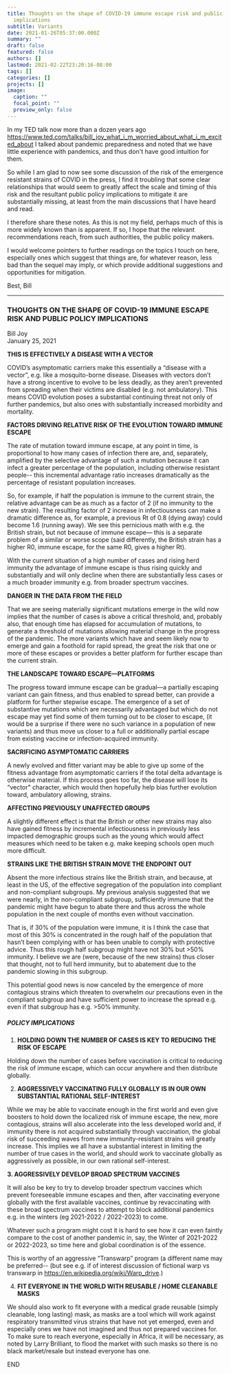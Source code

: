 ```yaml
---
title: Thoughts on the shape of COVID-19 immune escape risk and public policy
  implications
subtitle: Variants
date: 2021-01-26T05:37:00.000Z
summary: ""
draft: false
featured: false
authors: []
lastmod: 2021-02-22T23:20:16-08:00
tags: []
categories: []
projects: []
image:
  caption: ""
  focal_point: ""
  preview_only: false
---
```

In my TED talk now more than a dozen years ago https://www.ted.com/talks/bill_joy_what_i_m_worried_about_what_i_m_excited_about
I talked about pandemic preparedness and noted that we have little experience with pandemics, and thus don't have good intuition for them.

So while I am glad to now see some discussion of the risk of the emergence resistant strains of COVID in the press, I find it troubling that some clear relationships that would seem to greatly affect the scale and timing of this risk and the resultant public policy implications to mitigate it are substantially missing, at least from the main discussions that I have heard and read.

I therefore share these notes. As this is not my field, perhaps much of this is more widely known than is apparent. If so, I hope that the relevant recommendations reach, from such authorities, the public policy makers.

I would welcome pointers to further readings on the topics I touch on here, especially ones which suggest that things are, for whatever reason, less bad than the sequel may imply, or which provide additional suggestions and opportunities for mitigation.

Best, Bill

- - -

### THOUGHTS ON THE SHAPE OF COVID-19 IMMUNE ESCAPE RISK AND PUBLIC POLICY IMPLICATIONS

Bill Joy<br>
January 25, 2021

**THIS IS EFFECTIVELY A DISEASE WITH A VECTOR**

COVID’s asymptomatic carriers make this essentially a “disease with a vector”,
e.g. like a mosquito-borne disease. Diseases with vectors don’t have a strong incentive to evolve to be less deadly, as they aren’t prevented from spreading when their victims are disabled (e.g. not ambulatory). This means COVID evolution poses a substantial continuing threat not only of further pandemics, but also ones with substantially increased morbidity and mortality.

**FACTORS DRIVING RELATIVE RISK OF THE EVOLUTION TOWARD IMMUNE ESCAPE**

The rate of mutation toward immune escape, at any point in time, is proportional to how many cases of infection there are, and, separately, amplified by the selective advantage of such a mutation because it can infect a greater percentage of the population, including otherwise resistant people-- this incremental advantage ratio increases dramatically as the percentage of resistant population increases.

So, for example, if half the population is immune to the current strain, the relative advantage can be as much as a factor of 2 (if no immunity to the new strain). The resulting factor of 2 increase in infectiousness can make a dramatic difference as, for example, a previous Rt of 0.8 (dying away) could become 1.6 (running away). We see this pernicious math with e.g. the British strain, but not because of immune escape—
this is a separate problem of a similar or worse scope (said differently, the British strain has a higher R0, immune escape, for the same R0, gives a higher Rt).

With the current situation of a high number of cases and rising herd immunity
the advantage of immune escape is thus rising quickly and substantially and will only decline when there are substantially less cases or a much broader immunity e.g. from broader spectrum vaccines.

**DANGER IN THE DATA FROM THE FIELD**

That we are seeing materially significant mutations emerge in the wild now implies
that the number of cases is above a critical threshold,
and, probably also, that enough time has elapsed for accumulation of mutations,
to generate a threshold of mutations allowing material change in the progress of the pandemic. The more variants which have and seem likely now to emerge and gain a foothold for rapid spread, the great the risk that one or more of these escapes or provides a better platform for further escape than the current strain.

**THE LANDSCAPE TOWARD ESCAPE—PLATFORMS**

The progress toward immune escape can be gradual—a partially escaping variant
can gain fitness, and thus enabled to spread better, can provide a platform for further stepwise escape. The emergence of a set of substantive mutations which are necessarily advantaged but which do not escape may yet find some of them turning out to be closer to escape, (it would be a surprise if there were no such variance in a population of new variants) and thus move us closer to a full or additionally partial escape from existing vaccine or infection-acquired immunity.

**SACRIFICING ASYMPTOMATIC CARRIERS**

A newly evolved and fitter variant may be able to give up some of the
fitness advantage from asymptomatic carriers if the total delta advantage is otherwise material.
If this process goes too far, the disease will lose its “vector" character,
which would then hopefully help bias further evolution toward, ambulatory allowing, strains.

**AFFECTING PREVIOUSLY UNAFFECTED GROUPS**

A slightly different effect is that the British or other new strains
may also have gained fitness by incremental infectiousness
in previously less impacted demographic groups such as the young
which would affect measures which need to be taken
e.g. make keeping schools open much more difficult.

**STRAINS LIKE THE BRITISH STRAIN MOVE THE ENDPOINT OUT**

Absent the more infectious strains like the British strain, and because, at least in the US,
of the effective segregation of the population into compliant and non-compliant subgroups.
My previous analysis suggested that we were nearly, in the non-compliant subgroup,
sufficiently immune that the pandemic might have begun to abate there
and thus across the whole population
in the next couple of months even without vaccination.

That is, if 30% of the population were immune, it is I think the case that most of this 30%
is concentrated in the rough half of the population that hasn’t been complying with or has been unable to comply with protective advice. Thus this rough half subgroup might
have not 30% but >50% immunity. I believe we are (were, because of the new strains) thus closer that thought, not to full herd immunity, but to abatement due to the pandemic slowing in this subgroup.

This potential good news is now canceled by the emergence of more contagious strains
which threaten to overwhelm our precautions even in the compliant subgroup
and have sufficient power to increase the spread e.g. even if that subgroup has e.g. >50% immunity.

##### POLICY IMPLICATIONS

1. **HOLDING DOWN THE NUMBER OF CASES IS KEY TO REDUCING THE RISK OF ESCAPE**

Holding down the number of cases before vaccination is critical to reducing the risk of immune escape, which can occur anywhere and then distribute globally.

2. **AGGRESSIVELY VACCINATING FULLY GLOBALLY IS IN OUR OWN SUBSTANTIAL RATIONAL SELF-INTEREST**

While we may be able to vaccinate enough in the first world and even give boosters
to hold down the localized risk of immune escape, the new, more contagious, strains will also accelerate into the less developed world and, if immunity there is not acquired substantially through vaccination, the global risk of succeeding waves from new immunity-resistant strains will greatly increase. This implies we all have a substantial interest in limiting the number of true cases in the world, and should work to vaccinate globally as aggressively as possible, in our own rational self-interest.

**3. AGGRESSIVELY DEVELOP BROAD SPECTRUM VACCINES**

It will also be key to try to develop broader spectrum vaccines which prevent foreseeable immune escapes and then, after vaccinating everyone globally with the first available vaccines, continue by revaccinating with these broad spectrum vaccines
to attempt to block additional pandemics e.g. in the winters (eg 2021-2022 / 2022-2023) to come.


Whatever such a program might cost it is hard to see how it can even faintly compare
to the cost of another pandemic in, say, the Winter of 2021-2022 or 2022-2023, so time here and global coordination is of the essence.

This is worthy of an aggressive “Transwarp” program (a different name may be preferred--
(but see e.g. if of interest discussion of fictional warp vs transwarp in https://en.wikipedia.org/wiki/Warp_drive.)

4. **FIT EVERYONE IN THE WORLD WITH REUSABLE / HOME CLEANABLE MASKS**

We should also work to fit everyone with a medical grade reusable (simply cleanable, long lasting) mask, as masks are a tool which will work against respiratory transmitted virus strains that have not yet emerged, even and especially ones we have not imagined and thus not prepared vaccines for.
To make sure to reach everyone, especially in Africa, it will be necessary, as noted by Larry Brilliant, to flood the market with such masks so there is no black market/resale but instead everyone has one.

END